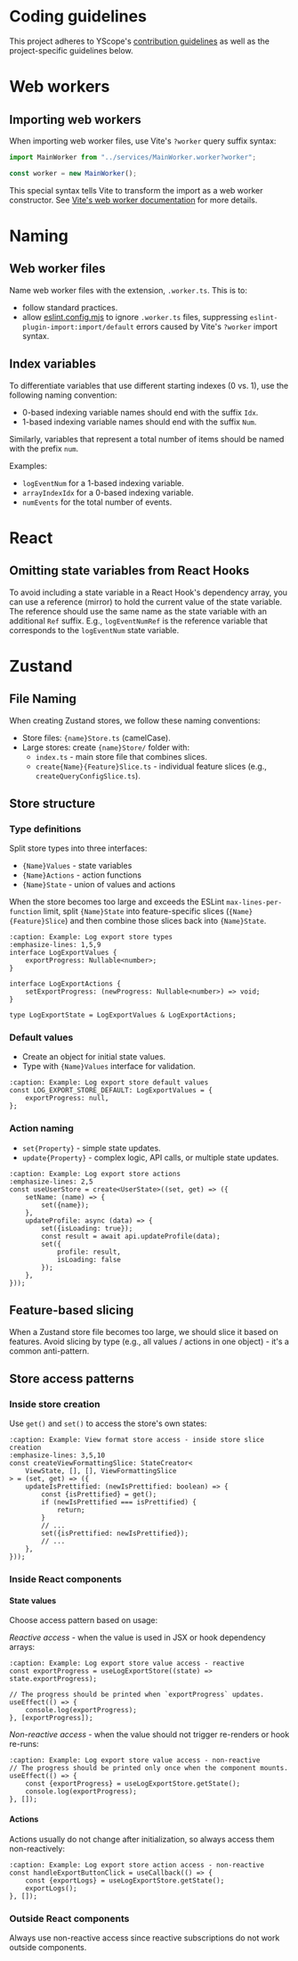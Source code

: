 # Coding guidelines

This project adheres to YScope's [contribution guidelines][yscope-guidelines] as well as the
project-specific guidelines below.

# Web workers

## Importing web workers

When importing web worker files, use Vite's `?worker` query suffix syntax:

```ts
import MainWorker from "../services/MainWorker.worker?worker";

const worker = new MainWorker();
```

This special syntax tells Vite to transform the import as a web worker constructor. See
[Vite's web worker documentation][vite-worker-query-suffix] for more details.

# Naming

## Web worker files

Name web worker files with the extension, `.worker.ts`. This is to:

* follow standard practices.
* allow [eslint.config.mjs][eslint-config-mjs] to ignore `.worker.ts` files, suppressing
  `eslint-plugin-import:import/default` errors caused by Vite's `?worker` import syntax.

## Index variables

To differentiate variables that use different starting indexes (0 vs. 1), use the following naming
convention:

* 0-based indexing variable names should end with the suffix `Idx`.
* 1-based indexing variable names should end with the suffix `Num`.

Similarly, variables that represent a total number of items should be named with the prefix `num`.

Examples:

* `logEventNum` for a 1-based indexing variable.
* `arrayIndexIdx` for a 0-based indexing variable.
* `numEvents` for the total number of events.

# React

## Omitting state variables from React Hooks

To avoid including a state variable in a React Hook's dependency array, you can use a reference
(mirror) to hold the current value of the state variable. The reference should use the same name as
the state variable with an additional `Ref` suffix. E.g., `logEventNumRef` is the reference variable
that corresponds to the `logEventNum` state variable.

# Zustand

## File Naming

When creating Zustand stores, we follow these naming conventions:

* Store files: `{name}Store.ts` (camelCase).
* Large stores: create `{name}Store/` folder with:
  * `index.ts` - main store file that combines slices.
  * `create{Name}{Feature}Slice.ts` - individual feature slices (e.g., `createQueryConfigSlice.ts`).

## Store structure

### Type definitions

Split store types into three interfaces:

* `{Name}Values` - state variables
* `{Name}Actions` - action functions
* `{Name}State` - union of values and actions

When the store becomes too large and exceeds the ESLint `max-lines-per-function` limit, split
`{Name}State` into feature-specific slices (`{Name}{Feature}Slice`) and then combine those slices
back into `{Name}State`.

```{code-block} ts
:caption: Example: Log export store types
:emphasize-lines: 1,5,9
interface LogExportValues {
    exportProgress: Nullable<number>;
}

interface LogExportActions {
    setExportProgress: (newProgress: Nullable<number>) => void;
}

type LogExportState = LogExportValues & LogExportActions;
```

### Default values

* Create an object for initial state values.
* Type with `{Name}Values` interface for validation.

```{code-block} ts
:caption: Example: Log export store default values
const LOG_EXPORT_STORE_DEFAULT: LogExportValues = {
    exportProgress: null,
};
```

### Action naming

* `set{Property}` - simple state updates.
* `update{Property}` - complex logic, API calls, or multiple state updates.

```{code-block} ts
:caption: Example: Log export store actions
:emphasize-lines: 2,5
const useUserStore = create<UserState>((set, get) => ({
    setName: (name) => {
        set({name});
    },
    updateProfile: async (data) => {
        set({isLoading: true});
        const result = await api.updateProfile(data);
        set({
            profile: result,
            isLoading: false
        });
    },
}));
```

## Feature-based slicing

When a Zustand store file becomes too large, we should slice it based on features. Avoid slicing by type (e.g., all
values / actions in one object) - it's a common anti-pattern.

## Store access patterns

### Inside store creation

Use `get()` and `set()` to access the store's own states:

```{code-block} ts
:caption: Example: View format store access - inside store slice creation
:emphasize-lines: 3,5,10
const createViewFormattingSlice: StateCreator<
    ViewState, [], [], ViewFormattingSlice
> = (set, get) => ({
    updateIsPrettified: (newIsPrettified: boolean) => {
        const {isPrettified} = get();
        if (newIsPrettified === isPrettified) {
            return;
        }
        // ...
        set({isPrettified: newIsPrettified});
        // ...
    },
}));
```

### Inside React components

#### State values

Choose access pattern based on usage:

*Reactive access* - when the value is used in JSX or hook dependency arrays:

```{code-block} ts
:caption: Example: Log export store value access - reactive
const exportProgress = useLogExportStore((state) => state.exportProgress);

// The progress should be printed when `exportProgress` updates.
useEffect(() => {
    console.log(exportProgress);
}, [exportProgress]);
```

*Non-reactive access* - when the value should not trigger re-renders or hook re-runs:

```{code-block} ts
:caption: Example: Log export store value access - non-reactive
// The progress should be printed only once when the component mounts.
useEffect(() => {
    const {exportProgress} = useLogExportStore.getState();
    console.log(exportProgress);
}, []);
```

#### Actions

Actions usually do not change after initialization, so always access them non-reactively:

```{code-block} ts
:caption: Example: Log export store action access - non-reactive
const handleExportButtonClick = useCallback(() => {
    const {exportLogs} = useLogExportStore.getState();
    exportLogs();
}, []);
```

### Outside React components

Always use non-reactive access since reactive subscriptions do not work outside components.

[eslint-config-mjs]: https://github.com/y-scope/yscope-log-viewer/blob/main/eslint.config.mjs
[vite-worker-query-suffix]: https://vite.dev/guide/features.html#import-with-query-suffixes
[yscope-guidelines]: https://docs.yscope.com/dev-guide/contrib-guides-overview.html
